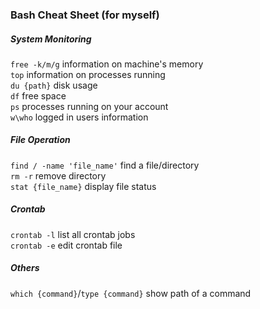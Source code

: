 ### Bash Cheat Sheet (for myself)


##### _System Monitoring_

`free -k/m/g` information on machine's memory   
`top` information on processes running   
`du {path}` disk usage   
`df` free space   
`ps` processes running on your account   
`w\who` logged in users information   

##### _File Operation_

`find / -name 'file_name'` find a file/directory   
`rm -r` remove directory   
`stat {file_name}` display file status

##### _Crontab_ 
`crontab -l` list all crontab jobs   
`crontab -e` edit crontab file

##### _Others_
`which {command}`/`type {command}` show path of a command 

